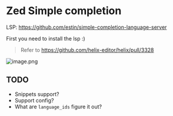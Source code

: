 # Zed Simple completion

LSP: https://github.com/estin/simple-completion-language-server

First you need to install the lsp :)

> Refer to https://github.com/helix-editor/helix/pull/3328

![image.png](https://s2.loli.net/2024/05/04/hOy6wEtYLX9Sakz.png)

## TODO

- Snippets support?
- Support config?
- What are `language_ids` figure it out?